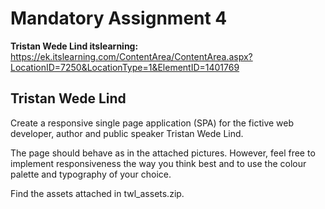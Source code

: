 # Mandatory Assignment 4
**Tristan Wede Lind itslearning:** https://ek.itslearning.com/ContentArea/ContentArea.aspx?LocationID=7250&LocationType=1&ElementID=1401769

## Tristan Wede Lind
Create a responsive single page application (SPA) for the fictive web developer, author and public speaker Tristan Wede Lind.

The page should behave as in the attached pictures. However, feel free to implement responsiveness the way you think best and to use the colour palette and typography of your choice.

Find the assets attached in twl_assets.zip.